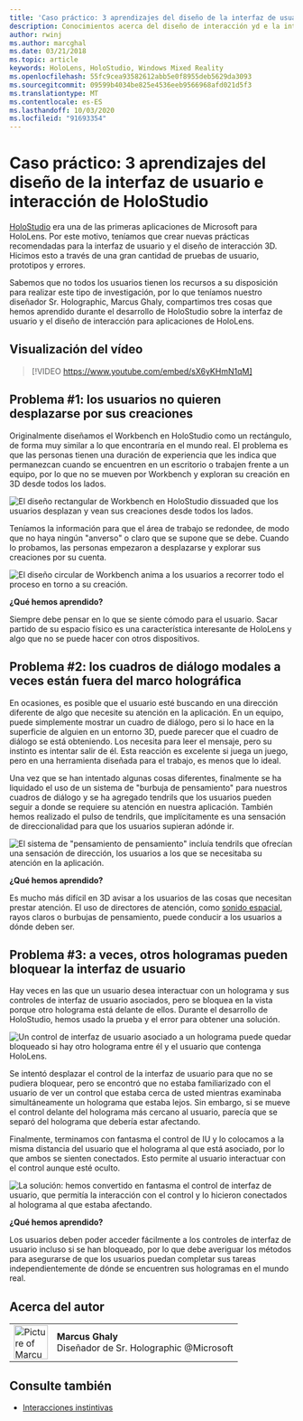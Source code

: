 ```yaml
---
title: 'Caso práctico: 3 aprendizajes del diseño de la interfaz de usuario e interacción de HoloStudio'
description: Conocimientos acerca del diseño de interacción yd e la interfaz de usuario de HoloStudio
author: rwinj
ms.author: marcghal
ms.date: 03/21/2018
ms.topic: article
keywords: HoloLens, HoloStudio, Windows Mixed Reality
ms.openlocfilehash: 55fc9cea93582612abb5e0f8955deb5629da3093
ms.sourcegitcommit: 09599b4034be825e4536eeb9566968afd021d5f3
ms.translationtype: MT
ms.contentlocale: es-ES
ms.lasthandoff: 10/03/2020
ms.locfileid: "91693354"
---
```

# <a name="case-study---3-holostudio-ui-and-interaction-design-learnings"></a>Caso práctico: 3 aprendizajes del diseño de la interfaz de usuario e interacción de HoloStudio

[HoloStudio](https://www.youtube.com/watch?v=BRIJG0x_We8) era una de las primeras aplicaciones de Microsoft para HoloLens. Por este motivo, teníamos que crear nuevas prácticas recomendadas para la interfaz de usuario y el diseño de interacción 3D. Hicimos esto a través de una gran cantidad de pruebas de usuario, prototipos y errores.

Sabemos que no todos los usuarios tienen los recursos a su disposición para realizar este tipo de investigación, por lo que teníamos nuestro diseñador Sr. Holographic, Marcus Ghaly, compartimos tres cosas que hemos aprendido durante el desarrollo de HoloStudio sobre la interfaz de usuario y el diseño de interacción para aplicaciones de HoloLens.

## <a name="watch-the-video"></a>Visualización del vídeo

>[!VIDEO https://www.youtube.com/embed/sX6yKHmN1qM]

## <a name="problem-1-people-didnt-want-to-move-around-their-creations"></a>Problema #1: los usuarios no quieren desplazarse por sus creaciones

Originalmente diseñamos el Workbench en HoloStudio como un rectángulo, de forma muy similar a lo que encontraría en el mundo real. El problema es que las personas tienen una duración de experiencia que les indica que permanezcan cuando se encuentren en un escritorio o trabajen frente a un equipo, por lo que no se mueven por Workbench y exploran su creación en 3D desde todos los lados.

![El diseño rectangular de Workbench en HoloStudio dissuaded que los usuarios desplazan y vean sus creaciones desde todos los lados.](images/rectangular-workbench-500px.jpg)

Teníamos la información para que el área de trabajo se redondee, de modo que no haya ningún "anverso" o claro que se supone que se debe. Cuando lo probamos, las personas empezaron a desplazarse y explorar sus creaciones por su cuenta.

![El diseño circular de Workbench anima a los usuarios a recorrer todo el proceso en torno a su creación.](images/circular-workbench-500px.jpg)

**¿Qué hemos aprendido?**

Siempre debe pensar en lo que se siente cómodo para el usuario. Sacar partido de su espacio físico es una característica interesante de HoloLens y algo que no se puede hacer con otros dispositivos.

## <a name="problem-2-modal-dialogs-are-sometimes-out-of-the-holographic-frame"></a>Problema #2: los cuadros de diálogo modales a veces están fuera del marco holográfica

En ocasiones, es posible que el usuario esté buscando en una dirección diferente de algo que necesite su atención en la aplicación. En un equipo, puede simplemente mostrar un cuadro de diálogo, pero si lo hace en la superficie de alguien en un entorno 3D, puede parecer que el cuadro de diálogo se está obteniendo. Los necesita para leer el mensaje, pero su instinto es intentar salir de él. Esta reacción es excelente si juega un juego, pero en una herramienta diseñada para el trabajo, es menos que lo ideal.

Una vez que se han intentado algunas cosas diferentes, finalmente se ha liquidado el uso de un sistema de "burbuja de pensamiento" para nuestros cuadros de diálogo y se ha agregado tendrils que los usuarios pueden seguir a donde se requiere su atención en nuestra aplicación. También hemos realizado el pulso de tendrils, que implícitamente es una sensación de direccionalidad para que los usuarios supieran adónde ir.

![El sistema de "pensamiento de pensamiento" incluía tendrils que ofrecían una sensación de dirección, los usuarios a los que se necesitaba su atención en la aplicación.](images/thought-bubble-500px.jpg)

**¿Qué hemos aprendido?**

Es mucho más difícil en 3D avisar a los usuarios de las cosas que necesitan prestar atención. El uso de directores de atención, como [sonido espacial](../design/spatial-sound.md), rayos claros o burbujas de pensamiento, puede conducir a los usuarios a dónde deben ser.

## <a name="problem-3-sometimes-ui-can-get-blocked-by-other-holograms"></a>Problema #3: a veces, otros hologramas pueden bloquear la interfaz de usuario

Hay veces en las que un usuario desea interactuar con un holograma y sus controles de interfaz de usuario asociados, pero se bloquea en la vista porque otro holograma está delante de ellos. Durante el desarrollo de HoloStudio, hemos usado la prueba y el error para obtener una solución.

![Un control de interfaz de usuario asociado a un holograma puede quedar bloqueado si hay otro holograma entre él y el usuario que contenga HoloLens.](images/ui-blocked-500px.jpg)

Se intentó desplazar el control de la interfaz de usuario para que no se pudiera bloquear, pero se encontró que no estaba familiarizado con el usuario de ver un control que estaba cerca de usted mientras examinaba simultáneamente un holograma que estaba lejos. Sin embargo, si se mueve el control delante del holograma más cercano al usuario, parecía que se separó del holograma que debería estar afectando.

Finalmente, terminamos con fantasma el control de IU y lo colocamos a la misma distancia del usuario que el holograma al que está asociado, por lo que ambos se sienten conectados. Esto permite al usuario interactuar con el control aunque esté oculto.

![La solución: hemos convertido en fantasma el control de interfaz de usuario, que permitía la interacción con el control y lo hicieron conectados al holograma al que estaba afectando.](images/ghosting-ui-500px.jpg)

**¿Qué hemos aprendido?**

Los usuarios deben poder acceder fácilmente a los controles de interfaz de usuario incluso si se han bloqueado, por lo que debe averiguar los métodos para asegurarse de que los usuarios puedan completar sus tareas independientemente de dónde se encuentren sus hologramas en el mundo real.

## <a name="about-the-author"></a>Acerca del autor

<table style="border-collapse:collapse">
<tr>
<td style="border-style: none" width="60"><img alt="Picture of Marcus Ghaly" width="60" height="60" src="images/marcus-ghaly-200px.jpg"></td>
<td style="border-style: none"><b>Marcus Ghaly</b><br>Diseñador de Sr. Holographic @Microsoft</td>
</tr>
</table>

## <a name="see-also"></a>Consulte también
* [Interacciones instintivas](../design/interaction-fundamentals.md)
